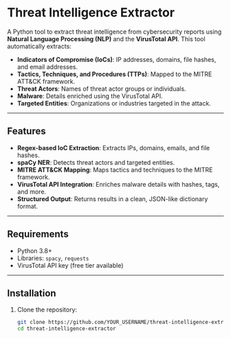 # Threat Intelligence Extractor

A Python tool to extract threat intelligence from cybersecurity reports using **Natural Language Processing (NLP)** and the **VirusTotal API**. This tool automatically extracts:
- **Indicators of Compromise (IoCs)**: IP addresses, domains, file hashes, and email addresses.
- **Tactics, Techniques, and Procedures (TTPs)**: Mapped to the MITRE ATT&CK framework.
- **Threat Actors**: Names of threat actor groups or individuals.
- **Malware**: Details enriched using the VirusTotal API.
- **Targeted Entities**: Organizations or industries targeted in the attack.

---

## **Features**
- **Regex-based IoC Extraction**: Extracts IPs, domains, emails, and file hashes.
- **spaCy NER**: Detects threat actors and targeted entities.
- **MITRE ATT&CK Mapping**: Maps tactics and techniques to the MITRE framework.
- **VirusTotal API Integration**: Enriches malware details with hashes, tags, and more.
- **Structured Output**: Returns results in a clean, JSON-like dictionary format.

---

## **Requirements**
- Python 3.8+
- Libraries: `spacy`, `requests`
- VirusTotal API key (free tier available)

---

## **Installation**
1. Clone the repository:
   ```bash
   git clone https://github.com/YOUR_USERNAME/threat-intelligence-extractor.git
   cd threat-intelligence-extractor
